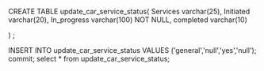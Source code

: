 CREATE TABLE update_car_service_status(
  Services varchar(25),
  Initiated varchar(20),
  In_progress varchar(100) NOT NULL,
   completed varchar(10)
  
) ;

INSERT INTO  update_car_service_status VALUES ('general','null','yes','null');
commit;
select * from  update_car_service_status;
